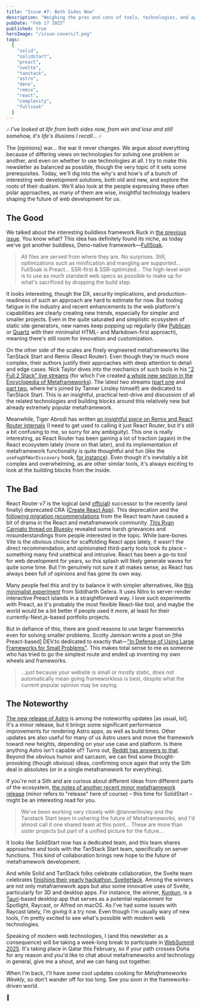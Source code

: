 ```yaml
---
title: "Issue #7: Both Sides Now"
description: "Weighing the pros and cons of tools, technologies, and approaches in the metaframework world."
pubDate: "Feb 17 2025"
published: true
heroImage: "/issue-covers/7.png"
tags:
  [
    "solid",
    "solidstart",
    "preact",
    "svelte",
    "tanstack",
    "astro",
    "deno",
    "remix",
    "react",
    "complexity",
    "fullsoak"
  ]
---
```


🎶 _I've looked at life from both sides now, from win and lose and still somehow, it's life's illusions I recall…_ 🎶

The [opinions] war... the war it never changes. We argue about everything because of differing views on technologies for solving one problem or another, and even on whether to use technologies at all. I try to make this newsletter as balanced as possible, though the very topic of it sets some prerequisites. Today, we'll dig into the why's and how's of a bunch of interesting web development solutions, both old and new, and explore the roots of their dualism. We'll also look at the people expressing these often polar approaches, as many of them are wise, insightful technology leaders shaping the future of web development for us.

## The Good

We talked about the interesting buildless framework Ruck in [the previous issue](https://metaframe.works/archive/6/). You know what? This idea has definitely found its niche, as today we've got another buildless, Deno-native framework—[FullSoak](https://github.com/fullsoak/fullsoak).

> All files are served from where they are. No surprises. Still, optimizations such as minification and mangling are supported… FullSoak is Preact… SSR-first & SSR-optimized… The high-level wish is to use as much standard web specs as possible to make up for what's sacrificed by dropping the build step.

It looks interesting, though the DX, security implications, and production-readiness of such an approach are hard to estimate for now. But tooling fatigue in the industry and recent enhancements to the web platform's capabilities are clearly creating new trends, especially for simpler and smaller projects. Even in the quite saturated and simplistic ecosystem of static site generators, new names keep popping up regularly (like [Publican](https://publican.dev) or [Quartz](https://quartz.jzhao.xyz) with their minimalist HTML- and Markdown-first approach), meaning there's still room for innovation and customization.

On the other side of the scales are finely engineered metaframeworks like TanStack Start and Remix (React Router). Even though they're much more complex, their authors justify their approaches with deep attention to detail and edge cases. Nick Taylor dives into the mechanics of such tools in his ["2 Full 2 Stack" live streams](https://www.youtube.com/playlist?list=PLZDPKYkCEQk07B0HWWOKH3bqpqOUQuOOk) (for which I've created [a whole new section in the Encyclopedia of Metaframeworks](https://github.com/fyodorio/awesome-metaframeworks?tab=readme-ov-file#live-streams)). The latest two streams ([part one](https://www.youtube.com/watch?v=B8fxOYkor88) and [part two](https://www.youtube.com/live/gNA8sDoC_wc), where he's joined by Tanner Linsley himself) are dedicated to TanStack Start. This is an insightful, practical test-drive and discussion of all the related technologies and building blocks around this relatively new but already extremely popular metaframework.

Meanwhile, Tiger Abrodi has written [an insightful piece on Remix and React Router internals](https://tigerabrodi.blog/how-react-router-works-under-the-hood) (I need to get used to calling it just React Router, but it's still a bit confusing to me, so sorry for any ambiguity). This one is really interesting, as React Router has been gaining a lot of traction (again) in the React ecosystem lately (more on that later), and its implementation of metaframework functionality is quite thoughtful and fun (like the `useFogOfWarDiscovery` hook, [for instance](https://remix.run/blog/fog-of-war)). Even though it's inevitably a bit complex and overwhelming, as are other similar tools, it's always exciting to look at the building blocks from the inside.

## The Bad

React Router v7 is the logical (and [official](https://react.dev/learn/creating-a-react-app#react-router-v7)) successor to the recently (and finally) deprecated CRA ([Create React App](https://create-react-app.dev)). This deprecation and the [following migration recommendations](https://react.dev/blog/2025/02/14/sunsetting-create-react-app) from the React team have caused a bit of drama in the React and metaframework community. [This Ryan Carniato thread on Bluesky](https://bsky.app/profile/ryansolid.bsky.social/post/3li5vulclhs26) revealed some harsh grievances and misunderstandings from people interested in the topic. While bare-bones Vite is the obvious choice for scaffolding React apps lately, it wasn't the direct recommendation, and opinionated third-party tools took its place – something many find unethical and intrusive. React has been a go-to tool for web development for years, so this splash will likely generate waves for quite some time. But I'm genuinely not sure it all makes sense, as React has always been full of opinions and has gone its own way.

Many people feel this and try to balance it with simpler alternatives, like [this minimalist experiment](https://github.com/barelyhuman/nitro-preact-islands) from Siddharth Gelera. It uses Nitro to server-render interactive Preact islands in a straightforward way. I love such experiments with Preact, as it's probably the most flexible React-like tool, and maybe the world would be a bit better if people used it more, at least for their currently-Next.js-based portfolio projects.

But in defiance of this, there are good reasons to use larger frameworks even for solving smaller problems. Scotty Jamison wrote a post on [the Preact-based] DEV.to dedicated to exactly that—["In Defense of Using Large Frameworks for Small Problems"](https://dev.to/thescottyjam/in-defense-of-using-large-frameworks-for-small-problems-57n6). This makes total sense to me as someone who has tried to go the simplest route and ended up inventing my own wheels and frameworks.

> …just because your website is small or mostly static, does not automatically mean going frameworkless is best, despite what the current popular opinion may be saying.

## The Noteworthy

[The new release of Astro](https://astro.build/blog/astro-530/) is among the noteworthy updates [as usual, lol]. It's a minor release, but it brings some significant performance improvements for rendering Astro apps, as well as build times. Other updates are also useful for many of us Astro users and move the framework toward new heights, depending on your use case and platform. Is there anything Astro isn't capable of? Turns out, [Reddit has answers to that](https://www.reddit.com/r/astrojs/comments/1ipepy7/what_can_nextjs_do_that_astrojs_cant/). Beyond the obvious humor and sarcasm, we can find some thought-provoking (though obvious) ideas, confirming once again that only the Sith deal in absolutes (or in a single metaframework for everything).

If you're not a Sith and are curious about different ideas from different parts of the ecosystem, [the notes of another recent minor metaframework release](https://github.com/solidjs/solid-start/releases/tag/%40solidjs%2Fstart%401.1.0) (minor refers to "release" here of course) – this time for SolidStart – might be an interesting read for you.

> We've been working very closely with @tannerlinsley and the Tanstack Start team in ushering the future of Metaframeworks, and I'd almost call it one shared team at this point… These are more than sister projects but part of a unified picture for the future…

It looks like SolidStart now has a dedicated team, and this team shares approaches and tools with the TanStack Start team, specifically on server functions. This kind of collaboration brings new hope to the future of metaframework development.

And while Solid and TanStack folks celebrate collaboration, the Svelte team celebrates [finishing their yearly hackathon, SvelteHack](https://hack.sveltesociety.dev/2024/winners). Among the winners are not only metaframework apps but also some innovative uses of Svelte, particularly for 3D and desktop apps. For instance, the winner, [Kunkun](https://kunkun.sh), is a [Tauri](https://tauri.app)-based desktop app that serves as a potential replacement for Spotlight, Raycast, or Alfred on macOS. As I've had some issues with Raycast lately, I'm giving it a try now. Even though I'm usually wary of new tools, I'm pretty excited to see what's possible with modern web technologies.

Speaking of modern web technologies, I (and this newsletter as a consequence) will be taking a week-long break to participate in [WebSummit 2025](https://qatar.websummit.com). It's taking place in Qatar this February, so if your path crosses Doha for any reason and you'd like to chat about metaframeworks and technology in general, give me a shout, and we can hang out together.

When I'm back, I'll have some cool updates cooking for _Metaframeworks Weekly_, so don't wander off for too long. See you soon in the frameworks-driven world.

👋
